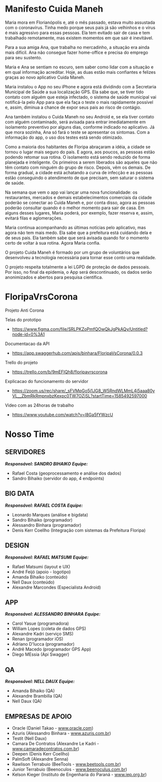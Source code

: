 
# Manifesto Cuida Maneh

Maria mora em Florianópolis e, até o mês passado, estava muito assustada com o coronavírus. Tinha medo porque seus pais já são velhinhos e o vírus é mais agressivo para essas pessoas. Ela tem evitado sair de casa e tem trabalhado remotamente, mas existem momentos em que sair é inevitável. 

Para a sua amiga Ana, que trabalha no mercadinho, a situação era ainda mais difícil. Ana não consegue fazer home-office e precisa do emprego para seu sustento.

Maria e Ana se sentiam no escuro, sem saber como lidar com a situação e em qual informação acreditar. Hoje, as duas estão mais confiantes e felizes graças ao novo aplicativo Cuida Maneh. 

Maria instalou o App no seu iPhone e agora está dividindo com a Secretaria Municipal de Saúde a sua localização GPS. Ela sabe que, se tiver tido contato com alguém que esteja infectado, o sistema de saúde municipal vai notificá-la pelo App para que ela faça o teste o mais rapidamente possível e, assim, diminua a chance de expor seus pais ao risco de contágio.

Ana também instalou o Cuida Maneh no seu Android e, se ela tiver contato com alguém contaminado, será avisada para entrar imediatamente em isolamento preventivo por alguns dias, conforme indicado no aplicativo. Já que mora sozinha, Ana só fará o teste se apresentar os sintomas. Com a informação do app, o uso dos testes está sendo otimizado.

Como a maioria dos habitantes de Floripa abraçaram a idéia, a cidade se tornou o lugar mais seguro do país. E agora, aos poucos, as pessoas estão podendo retomar sua rotina. O isolamento está sendo reduzido de forma planejada e inteligente. Os primeiros a serem liberados são aqueles que não têm contato com ninguém do grupo de risco. Depois, vêm os demais. De forma gradual, a cidade está achatando a curva de infecção e as pessoas estão conseguindo o atendimento de que precisam, sem saturar o sistema de saúde.

Na semana que vem o app vai lançar uma nova funcionalidade: os restaurantes, mercados e demais estabelecimentos comerciais da cidade poderão se conectar ao Cuida Maneh e, por conta disso, agora as pessoas poderão consultar quando é o melhor momento para sair de casa. Em alguns desses lugares, Maria poderá, por exemplo, fazer reserva e, assim, evitará filas e aglomerações. 

Maria continua acompanhando as últimas notícias pelo aplicativo, mas agora não tem mais medo. Ela sabe que a prefeitura está cuidando dela e de seus pais. Ela também sabe que será avisada quando for o momento certo de voltar à sua rotina. Agora Maria confia.

O projeto Cuida Maneh é formado por um grupo de voluntários que desenvolveu a tecnologia necessária para tornar esse conto uma realidade. 

O projeto respeita totalmente a lei LGPD de proteção de dados pessoais. Por isso, no final da epidemia, o App será descontinuado, os dados serão anonimizados e abertos para pesquisa científica.

# FloripaVrsCorona
Projeto Anti Corona 

Telas do prototipo 
* https://www.figma.com/file/SRLPKZoPmfQOwQkJgPkAQy/Untitled?node-id=0%3A1

Documentacao da API 
* https://app.swaggerhub.com/apis/binhara/FloripaVsCorona/0.0.3

Trello do projeto 
* https://trello.com/b/9mEFIQh8/floripavrscorona

Explicacao do funcionamento do servidor 
* https://zoom.us/rec/share/_sFVMpGo5j1JG8_W5RndWLMmL4j5aaa80yVL__ZbmRkRmpnxbzKexpc0TW7OZjSL?startTime=1585492597000

Video com as 24horas de trabalho 
* https://www.youtube.com/watch?v=l8Ga5fYWzcU


# Nosso Time

## **SERVIDORES**
**_Responsável: SANDRO BIHAIKO_**
_**Equipe:**_
- Rafael Costa (geoprocessamento e análise dos dados)
- Sandro Bihaiko (servidor do app, 4 endpoints)

## **BIG DATA**
_**Responsável: RAFAEL COSTA**_
_**Equipe:**_
- Leonardo Marques  (análise e bigdata)
- Sandro Bihaiko (programador)
- Alessandro Binhara (programador)
- Denis Kerr Coellho (Integração com sistemas da Prefeitura Floripa)


## **DESIGN**
_**Responsável: RAFAEL MATSUMI**_
_**Equipe:**_
- Rafael Matsumi (layout e UX)
- André Feijó (apoio - logotipo)
- Amanda Bihaiko (conteúdo)
- Nell Daux (conteúdo)
- Alexandre Marcondes (Especialista Android)

## **APP**
_**Responsável: ALESSANDRO BINHARA**_
_**Equipe:**_
- Carol Yasue (programadora)
- William Lopes (coleta de dados GPS)
- Alexandre Kadri (serviço SMS)
- Renan (programador iOS)
- Adriano D'lucca (programador)
- Andrê Macedo (programador GPS App)
- Diego MEssia (Api Swagger)

## **QA**
_**Responsável: NELL DAUX**_
_**Equipe:**_
- Amanda Bihaiko (QA)
- Alexandre Brambilla (QA)
- Nell Daux (QA)

## **EMPRESAS DE APOIO**
- Oracle (Daniel Takao - www.oracle.com)
- Azuris (Alessandro Binhara - www.azuris.com.br)
- Testit (Nell Daux)
- Camara De Contratos (Alexandre Le Kadri - www.camaradecontratos.com.br)
- Deepen (Denis Kerr Coellho)
- PalmSoft (Alexandre Senna)
- Rawlison Terrabuio (BeeTools - www.beetools.com.br)
- Junior Terrabuio (Beenoculos - www.beenoculus.com.br)
- Kelson Kieger (Instituto de Engenharia do Paraná - www.iep.org.br)

